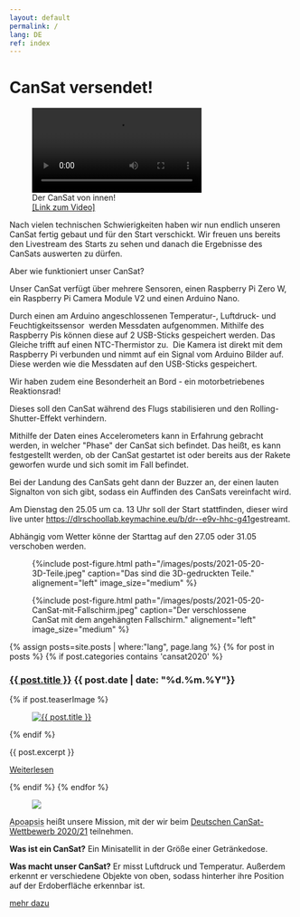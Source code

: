 ```yaml
---
layout: default
permalink: /
lang: DE
ref: index
---
```


# CanSat versendet!


<figure class="video">
  <video src="/images/posts/2021-05-20-CanSat-Innen.mp4" alt="Der CanSat von innen!" controls></video>
  <figcaption>
    Der CanSat von innen!<br />
    <a href="/images/posts/2021-05-20-CanSat-Innen.mp4">[Link zum Video]</a>
  </figcaption>
</figure>



Nach vielen technischen Schwierigkeiten haben wir nun endlich unseren CanSat fertig gebaut und für den Start verschickt. 
Wir freuen uns bereits den Livestream des Starts zu sehen und danach die Ergebnisse des CanSats auswerten zu dürfen.

Aber wie funktioniert unser CanSat?

Unser CanSat verfügt über mehrere Sensoren, einen Raspberry Pi Zero W, ein Raspberry Pi Camera Module V2 und einen Arduino Nano. 

Durch einen am Arduino angeschlossenen Temperatur-, Luftdruck- und Feuchtigkeitssensor  werden Messdaten aufgenommen. Mithilfe des  Raspberry Pis können diese auf 2 USB-Sticks gespeichert werden. Das Gleiche trifft auf einen NTC-Thermistor zu. 
Die Kamera ist direkt mit dem Raspberry Pi verbunden und nimmt auf ein Signal vom Arduino Bilder auf. Diese werden wie die Messdaten auf den USB-Sticks gespeichert.

Wir haben zudem eine Besonderheit an Bord - ein motorbetriebenes Reaktionsrad!

Dieses soll den CanSat während des Flugs stabilisieren und den Rolling-Shutter-Effekt verhindern.

Mithilfe der Daten eines Accelerometers kann in Erfahrung gebracht werden, in welcher "Phase" der CanSat sich befindet. Das heißt, es kann festgestellt werden, ob der CanSat  gestartet ist oder bereits aus der Rakete geworfen wurde und sich somit im Fall befindet.

Bei der Landung des CanSats geht dann der Buzzer an, der einen lauten Signalton von sich gibt, sodass ein Auffinden des CanSats vereinfacht wird.

Am Dienstag den 25.05 um ca. 13 Uhr soll der Start stattfinden, dieser wird live unter <a href="https://dlrschoollab.keymachine.eu/b/dr--e9v-hhc-g41">https://dlrschoollab.keymachine.eu/b/dr--e9v-hhc-g41</a>gestreamt.

Abhängig vom Wetter könne der Starttag auf den 27.05 oder 31.05 verschoben werden.

<figure class="center medium">
  {%include post-figure.html path="/images/posts/2021-05-20-3D-Teile.jpeg" caption="Das sind die 3D-gedruckten Teile." alignement="left" image_size="medium" %}
</figure>

<figure class="center medium">
  {%include post-figure.html path="/images/posts/2021-05-20-CanSat-mit-Fallschirm.jpeg" caption="Der verschlossene CanSat mit dem angehängten Fallschirm." alignement="left" image_size="medium" %}
</figure>


<!---
<p>Wir suchen noch immer Sponsoren. Falls Sie Interesse haben, würden wir uns freuen, <a href="mailto:{{ site.footer-links.email }}" target="_blank">wenn Sie uns einfach kontaktieren.</a></p>
-->

{% assign posts=site.posts | where:"lang", page.lang %}
{% for post in posts %}
{% if post.categories contains 'cansat2020' %}
<article class="post clearfix">
  <h3><a href="{{ site.baseurl }}{{ post.url }}">{{ post.title }}</a> <span class="meta">{{ post.date | date: "%d.%m.%Y"}}</span></h3>

  {% if post.teaserImage %}
    <figure class="left">
      <a href="{{ post.url }}">
        <img src="{{ post.teaserImage }}" alt="{{ post.title }}" />
      </a>
    </figure>
  {% endif %}

  <div class="entry">
    {{ post.excerpt }}
  </div>

  <a href="{{ site.baseurl }}{{ post.url }}" class="read-more">Weiterlesen</a>
</article>
{% endif %}
{% endfor %}

<div class="page-banner side-figure">
  <figure class="medium">
    <img src="{{ site.baseurl }}/images/logo-1024x512.png" />
  </figure>
  <div>
    <p><abbr title="Apoapsis ist ein Begriff aus der Astronomie: Er beschreibt den Punkt, an dem ein Körper in seiner Umlaufbahn um einen Zentralkörper weitestmöglich von diesem Zentralkörper entfernt ist.">Apoapsis</abbr> heißt unsere Mission, mit der wir beim <a href="https://cansat.de" target="_blank">Deutschen CanSat-Wettbewerb 2020/21</a> teilnehmen.</p>
    <p><strong>Was ist ein CanSat?</strong> Ein Minisatellit in der Größe einer Getränkedose.</p>
    <p><strong>Was macht unser CanSat?</strong> Er misst Luftdruck und Temperatur. Außerdem erkennt er verschiedene Objekte von oben, sodass hinterher ihre Position auf der Erdoberfläche erkennbar ist.</p>
    <p><a href="{{ site.baseurl }}/about/" class="read-more">mehr dazu</a></p>
  </div>
</div>
